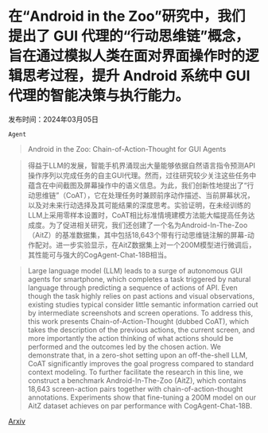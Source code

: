 # 在“Android in the Zoo”研究中，我们提出了 GUI 代理的“行动思维链”概念，旨在通过模拟人类在面对界面操作时的逻辑思考过程，提升 Android 系统中 GUI 代理的智能决策与执行能力。

发布时间：2024年03月05日

`Agent`

> Android in the Zoo: Chain-of-Action-Thought for GUI Agents

> 得益于LLM的发展，智能手机界涌现出大量能够依据自然语言指令预测API操作序列以完成任务的自主GUI代理。然而，过往研究较少关注这些任务中蕴含在中间截图及屏幕操作中的语义信息。为此，我们创新性地提出了“行动思维链”（CoAT），它在处理任务时兼顾前序动作描述、当前屏幕状况，以及对未来行动选择及其可能结果的深度思考。实验证明，在未经训练的LLM上采用零样本设置时，CoAT相比标准情境建模方法能大幅提高任务达成度。为了促进相关研究，我们还创建了一个名为Android-In-The-Zoo（AitZ）的基准数据集，其中包括18,643个带有行动思维链注解的屏幕-动作配对。进一步实验显示，在AitZ数据集上对一个200M模型进行微调后，其性能可与强大的CogAgent-Chat-18B相当。

> Large language model (LLM) leads to a surge of autonomous GUI agents for smartphone, which completes a task triggered by natural language through predicting a sequence of actions of API. Even though the task highly relies on past actions and visual observations, existing studies typical consider little semantic information carried out by intermediate screenshots and screen operations. To address this, this work presents Chain-of-Action-Thought (dubbed CoAT), which takes the description of the previous actions, the current screen, and more importantly the action thinking of what actions should be performed and the outcomes led by the chosen action. We demonstrate that, in a zero-shot setting upon an off-the-shell LLM, CoAT significantly improves the goal progress compared to standard context modeling. To further facilitate the research in this line, we construct a benchmark Android-In-The-Zoo (AitZ), which contains 18,643 screen-action pairs together with chain-of-action-thought annotations. Experiments show that fine-tuning a 200M model on our AitZ dataset achieves on par performance with CogAgent-Chat-18B.

[Arxiv](https://arxiv.org/abs/2403.02713)